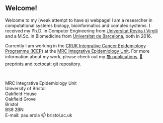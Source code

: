 ## Welcome!

Welcome to my (weak attempt to have a) webpage! I am a researcher in computational systems biology, bioinformatics and complex systems. I received my Ph.D. in Computer Engineering from [Universitat Rovira i Virgili](http://www.urv.cat) and a M.Sc. in Biomedicine from [Universitat de Barcelona](http://www.ub.edu), both in 2016.

Currently I am working in the [CRUK Integrative Cancer Epidemiology Programme (ICEP)](https://www.bristol.ac.uk/integrative-epidemiology/programmes/icep/) at the [MRC Integrative Epidemiology Unit](https://www.bristol.ac.uk/integrative-epidemiology/). For more information about my work, please check out my [ :books: publications](https://scholar.google.com/citations?hl=en&user=Q8tjPdMAAAAJ&view_op=list_works&sortby=pubdate), [ :pencil: preprints](http://arxiv.org/a/erola_p_1) and [ :octocat: git repository](http://github.com/pauerola).

<br>

MRC Integrative Epidemiology Unit <br>
University of Bristol <br>
Oakfield House <br>
Oakfield Grove <br>
Bristol <br>
BS8 2BN <br>
E-mail: pau.erola :mailbox: bristol.ac.uk 
